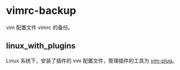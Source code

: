 # vimrc-backup

vim 配置文件 vimrc 的备份。

## linux_with_plugins

Linux 系统下，安装了插件的 vim 配置文件，管理插件的工具为 [vim-plug](https://github.com/junegunn/vim-plug)。
